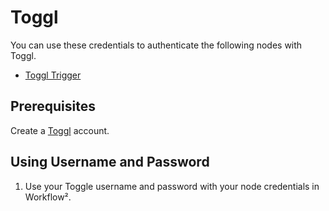 # Toggl

You can use these credentials to authenticate the following nodes with Toggl.
- [Toggl Trigger](/workflow/integrations/trigger-nodes/n8n-nodes-base.togglTrigger/)

## Prerequisites

Create a [Toggl](https://toggl.com/) account.

## Using Username and Password

1. Use your Toggle username and password with your node credentials in Workflow².
